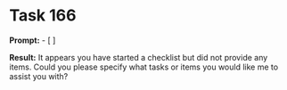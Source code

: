 # Task 166

**Prompt:** - [ ]

**Result:**
It appears you have started a checklist but did not provide any items. Could you please specify what tasks or items you would like me to assist you with?

